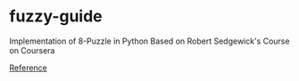 # fuzzy-guide
Implementation of 8-Puzzle in Python Based on Robert Sedgewick's Course on Coursera

[Reference](https://coursera.cs.princeton.edu/algs4/assignments/8puzzle/specification.php)
